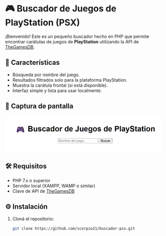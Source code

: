 # 🎮 Buscador de Juegos de PlayStation (PSX)

¡Bienvenido! Este es un pequeño buscador hecho en PHP que permite encontrar carátulas de juegos de **PlayStation** utilizando la API de [TheGamesDB](https://www.thegamesdb.net/).

## 🚀 Características

- Búsqueda por nombre del juego.
- Resultados filtrados solo para la plataforma PlayStation.
- Muestra la carátula frontal (si está disponible).
- Interfaz simple y lista para usar localmente.

## 📸 Captura de pantalla

![captura](docs/captura.jpg) <!-- Asegurate de tener esta imagen en /docs o cambia el path -->

## 🛠️ Requisitos

- PHP 7.x o superior
- Servidor local (XAMPP, WAMP o similar)
- Clave de API de [TheGamesDB](https://forums.thegamesdb.net/viewforum.php?f=4)

## ⚙️ Instalación

1. Cloná el repositorio:
   ```bash
   git clone https://github.com/scorpio21/buscador-psx.git
